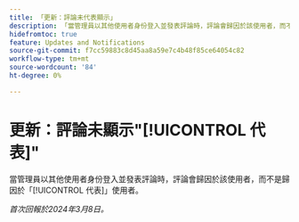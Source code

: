 ```yaml
---
title: 「更新：評論未代表顯示」
description: 「當管理員以其他使用者身份登入並發表評論時，評論會歸因於該使用者，而不是代表該使用者歸因於該管理員。」
hidefromtoc: true
feature: Updates and Notifications
source-git-commit: f7cc59883c8d45aa8a59e7c4b48f85ce64054c82
workflow-type: tm+mt
source-wordcount: '84'
ht-degree: 0%

---
```



# 更新：評論未顯示&quot;[!UICONTROL 代表]&quot;

當管理員以其他使用者身份登入並發表評論時，評論會歸因於該使用者，而不是歸因於「[!UICONTROL 代表]」使用者。

_首次回報於2024年3月8日。_

